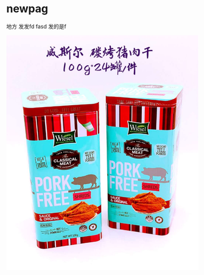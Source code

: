 # newpag

地方 
 发发fd fasd
  发的是f
  
![TB2JOInm8DH8KJjSszcXXbDTFXa_!!59198323](TB2JOInm8DH8KJjSszcXXbDTFXa_!!59198323.jpg)


